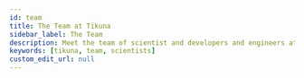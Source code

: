```yaml
---
id: team
title: The Team at Tikuna
sidebar_label: The Team
description: Meet the team of scientist and developers and engineers at Tikuna
keywords: [tikuna, team, scientists]
custom_edit_url: null
---
```

